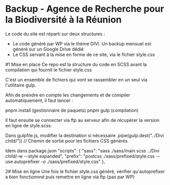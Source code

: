# Backup - Agence de Recherche pour la Biodiversité à la Réunion

Le code du site est réparti sur deux structures :

-   Le code généré par WP via le thème DIVI. Un backup mensuel est généré sur un Google Drive dédié
-   Le CSS servant à la mise en forme de ce site, via le fichier style.css

#1 Mise en place
Ce repo est la structure du code en SCSS avant la compilation qui fournit le fichier style.css

C'est un ensemble de fichiers qui vont se rassembler en un seul via l'utilitaire gulp.

Afin de prendre en compte les changements et de compiler automatiquement, il faut lancer :

pnpm install (gestionnaire de paquets)
pnpm gulp (compilation)

Il faut ensuite se connecter via ftp au serveur afin de récupérer la version en ligne de style.scss.

Dans gulpfile.js, modifier la destination si nécessaire
.pipe(gulp.dest("../Divi child/")) // Chemin de sortie pour les fichiers CSS générés

Idem dans package.json
"scripts": {
"sass": "sass ./sass/main.scss ../Divi child/-w --style expanded",
"prefix": "postcss ./sass/prefixed/style.css --use autoprefixer -o ./sass/prefixed/style.css"
},

2# Mise en ligne
Une fois le fichier style.css généré, vérifier qu'autoprefixer a bien fonctionnné puis remettre en ligne via ftp (pas par WP)
